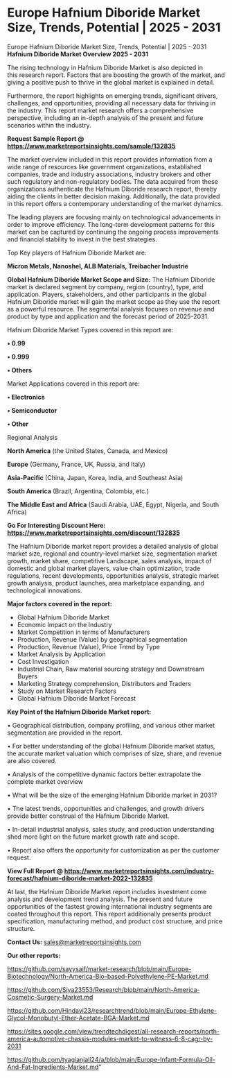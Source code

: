 # Europe Hafnium Diboride Market Size, Trends, Potential | 2025 - 2031
Europe Hafnium Diboride Market Size, Trends, Potential | 2025 - 2031
<Strong> Hafnium Diboride Market Overview 2025 - 2031</strong>

The rising technology in Hafnium Diboride Market is also depicted in this research report. Factors that are boosting the growth of the market, and giving a positive push to thrive in the global market is explained in detail.

Furthermore, the report highlights on emerging trends, significant drivers, challenges, and opportunities, providing all necessary data for thriving in the industry. This report market research offers a comprehensive perspective, including an in-depth analysis of the present and future scenarios within the industry.

<strong>Request Sample Report @ <a href=https://www.marketreportsinsights.com/sample/132835>https://www.marketreportsinsights.com/sample/132835</a></strong>

The market overview included in this report provides information from a wide range of resources like government organizations, established companies, trade and industry associations, industry brokers and other such regulatory and non-regulatory bodies. The data acquired from these organizations authenticate the Hafnium Diboride research report, thereby aiding the clients in better decision making. Additionally, the data provided in this report offers a contemporary understanding of the market dynamics.

The leading players are focusing mainly on technological advancements in order to improve efficiency. The long-term development patterns for this market can be captured by continuing the ongoing process improvements and financial stability to invest in the best strategies.

Top Key players of Hafnium Diboride Market are:

<strong>Micron Metals, Nanoshel, ALB Materials, Treibacher Industrie</strong>

<strong><b>Global Hafnium Diboride Market Scope and Size:</b></strong>
The Hafnium Diboride market is declared segment by company, region (country), type, and application. Players, stakeholders, and other participants in the global Hafnium Diboride market will gain the market scope as they use the report as a powerful resource. The segmental analysis focuses on revenue and product by type and application and the forecast period of 2025-2031.

Hafnium Diboride Market Types covered in this report are:

<strong>• 0.99

• 0.999

• Others</strong>

Market Applications covered in this report are:

<strong>• Electronics

• Semiconductor

• Other</strong> 

Regional Analysis

<strong>North America</strong> (the United States, Canada, and Mexico)

<strong>Europe</strong> (Germany, France, UK, Russia, and Italy)

<strong>Asia-Pacific</strong> (China, Japan, Korea, India, and Southeast Asia)

<strong>South America</strong> (Brazil, Argentina, Colombia, etc.)

<strong>The Middle East and Africa</strong> (Saudi Arabia, UAE, Egypt, Nigeria, and South Africa)

<strong>Go For Interesting Discount Here: <a href=https://www.marketreportsinsights.com/discount/132835>https://www.marketreportsinsights.com/discount/132835</a></strong>

The Hafnium Diboride market report provides a detailed analysis of global market size, regional and country-level market size, segmentation market growth, market share, competitive Landscape, sales analysis, impact of domestic and global market players, value chain optimization, trade regulations, recent developments, opportunities analysis, strategic market growth analysis, product launches, area marketplace expanding, and technological innovations.

<strong><b>Major factors covered in the report:</b></strong>
<ul>
  <li>Global Hafnium Diboride Market </li>
  <li>Economic Impact on the Industry</li>
  <li>Market Competition in terms of Manufacturers</li>
  <li>Production, Revenue (Value) by geographical segmentation</li>
  <li>Production, Revenue (Value), Price Trend by Type</li>
  <li>Market Analysis by Application</li>
  <li>Cost Investigation</li>
  <li>Industrial Chain, Raw material sourcing strategy and Downstream Buyers</li>
  <li>Marketing Strategy comprehension, Distributors and Traders</li>
  <li>Study on Market Research Factors</li>
  <li>Global Hafnium Diboride Market Forecast</li>
</ul>

<strong><b>Key Point of the Hafnium Diboride Market report:</b></strong>

• Geographical distribution, company profiling, and various other market segmentation are provided in the report.

• For better understanding of the global Hafnium Diboride market status, the accurate market valuation which comprises of size, share, and revenue are also covered.

• Analysis of the competitive dynamic factors better extrapolate the complete market overview

• What will be the size of the emerging Hafnium Diboride market in 2031?

• The latest trends, opportunities and challenges, and growth drivers provide better construal of the Hafnium Diboride Market.

• In-detail industrial analysis, sales study, and production understanding shed more light on the future market growth rate and scope.

• Report also offers the opportunity for customization as per the customer request.

<strong><b>View Full Report @ <a href=https://www.marketreportsinsights.com/industry-forecast/hafnium-diboride-market-2022-132835>https://www.marketreportsinsights.com/industry-forecast/hafnium-diboride-market-2022-132835</a></b></strong>


At last, the Hafnium Diboride Market report includes investment come analysis and development trend analysis. The present and future opportunities of the fastest growing international industry segments are coated throughout this report. This report additionally presents product specification, manufacturing method, and product cost structure, and price structure.

<strong>Contact Us:</strong>
sales@marketreportsinsights.com

<strong>Our other reports:</strong>

<a href=https://github.com/sayysaif/market-research/blob/main/Europe-Biotechnology/North-America-Bio-based-Polyethylene-PE-Market.md>https://github.com/sayysaif/market-research/blob/main/Europe-Biotechnology/North-America-Bio-based-Polyethylene-PE-Market.md</a>

<a href=https://github.com/Siya23553/Research/blob/main/North-America-Cosmetic-Surgery-Market.md>https://github.com/Siya23553/Research/blob/main/North-America-Cosmetic-Surgery-Market.md</a>

<a href=https://github.com/Hindavi23/researchtrend/blob/main/Europe-Ethylene-Glycol-Monobutyl-Ether-Acetate-BGA-Market.md>https://github.com/Hindavi23/researchtrend/blob/main/Europe-Ethylene-Glycol-Monobutyl-Ether-Acetate-BGA-Market.md</a>

<a href=https://sites.google.com/view/trendtechdigest/all-research-reports/north-america-automotive-chassis-modules-market-to-witness-6-8-cagr-by-2031>https://sites.google.com/view/trendtechdigest/all-research-reports/north-america-automotive-chassis-modules-market-to-witness-6-8-cagr-by-2031</a>

<a href=https://github.com/tyagianjali24/a/blob/main/Europe-Infant-Formula-Oil-And-Fat-Ingredients-Market.md>https://github.com/tyagianjali24/a/blob/main/Europe-Infant-Formula-Oil-And-Fat-Ingredients-Market.md</a>"
